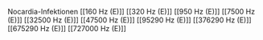 Nocardia-Infektionen
[[160 Hz (E)]]
[[320 Hz (E)]]
[[950 Hz (E)]]
[[7500 Hz (E)]]
[[32500 Hz (E)]]
[[47500 Hz (E)]]
[[95290 Hz (E)]]
[[376290 Hz (E)]]
[[675290 Hz (E)]]
[[727000 Hz (E)]]